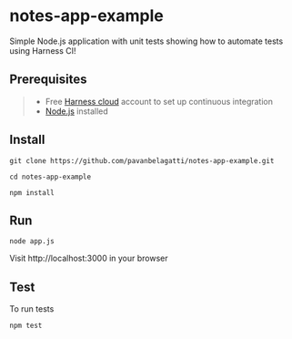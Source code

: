 # notes-app-example
Simple Node.js application with unit tests showing how to automate tests using Harness CI!

## Prerequisites
> - Free [Harness cloud](https://www.harness.io/products/continuous-integration?utm_source=internal&utm_medium=social&utm_campaign=devadvocacy&utm_content=pavan_notes_article&utm_term=get-started) account to set up continuous integration 
> - [Node.js](https://nodejs.org/en/download/) installed 

## Install
```
git clone https://github.com/pavanbelagatti/notes-app-example.git 
```
```
cd notes-app-example
```
```
npm install
```

## Run
```
node app.js
```
Visit http://localhost:3000 in your browser

## Test
To run tests
```
npm test
```
